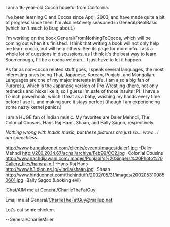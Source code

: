 


I am a 16-year-old Cocoa hopeful from California.

I've been learning C and Cocoa since April, 2003, and have made quite a bit of progress since then.  I'm also relatively seasoned in General/RealBasic (which isn't much to brag about.)

I'm working on the book General/FromNothingToCocoa, which will be coming out when it's finished.  I think that writing a book will not only help me learn cocoa, but will help others.  See its page for more info.  I ask a whole lot of questions in discussions, as I think it's the best way to learn.  Soon enough, I'll be a cocoa veteran... I just have to let it happen.

As far as non-cocoa related stuff goes, I speak several languages, the most interesting ones being Thai,  Japanese, Korean, Punjabi, and Mongolian.  Languages are one of my major interests in life.  I am also a big fan of Puroresu, which is the Japanese version of Pro Wrestling (there, not only rednecks and hicks like it, so I guess I'm safe of those insults :P).  I have a 17-inch powerbook, which I treat as a baby, washing my hands every time before I use it, and making sure it stays perfect (though I am experiencing some nasty kernel panics.)

I am a HUGE fan of Indian music.  My favorites are Daler Mehndi, The Colonial Cousins, Hans Raj Hans, Shaan, and Bally Sagoo, respectively.

*Nothing wrong with Indian music, but these pictures are just so... wow... I am speechless...*

http://www.bangalorenet.com/clients/eveent/images/daler1.jpg -Daler Mehndi http://206.20.14.67/achal/archive/Feb99/CC2.jpg -Colonial Cousins http://www.nachdijawani.com/images/Punjabi's%20Singers%20Photo%20Gallery_files/hansraj.gif -Hans Raj Hans http://www.h3.dion.ne.jp/~india/shaan.jpg -Shaan http://www.hinduonnet.com/thehindu/fr/2002/05/31/images/2002053100850601.jpg -Bally Sagoo (Looking evil)

iChat/AIM me at General/CharlieTheFatGuy

Email me at General/CharlieTheFatGuy@mailup.net

Let's eat some chicken.

--General/CharlieMiller